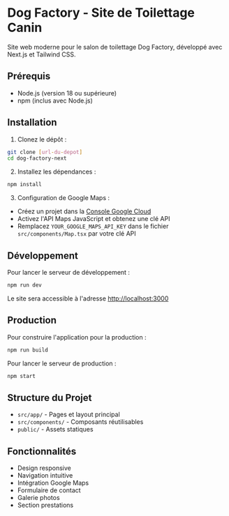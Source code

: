 # Dog Factory - Site de Toilettage Canin

Site web moderne pour le salon de toilettage Dog Factory, développé avec Next.js et Tailwind CSS.

## Prérequis

- Node.js (version 18 ou supérieure)
- npm (inclus avec Node.js)

## Installation

1. Clonez le dépôt :
```bash
git clone [url-du-depot]
cd dog-factory-next
```

2. Installez les dépendances :
```bash
npm install
```

3. Configuration de Google Maps :
- Créez un projet dans la [Console Google Cloud](https://console.cloud.google.com/)
- Activez l'API Maps JavaScript et obtenez une clé API
- Remplacez `YOUR_GOOGLE_MAPS_API_KEY` dans le fichier `src/components/Map.tsx` par votre clé API

## Développement

Pour lancer le serveur de développement :

```bash
npm run dev
```

Le site sera accessible à l'adresse [http://localhost:3000](http://localhost:3000)

## Production

Pour construire l'application pour la production :

```bash
npm run build
```

Pour lancer le serveur de production :

```bash
npm start
```

## Structure du Projet

- `src/app/` - Pages et layout principal
- `src/components/` - Composants réutilisables
- `public/` - Assets statiques

## Fonctionnalités

- Design responsive
- Navigation intuitive
- Intégration Google Maps
- Formulaire de contact
- Galerie photos
- Section prestations
